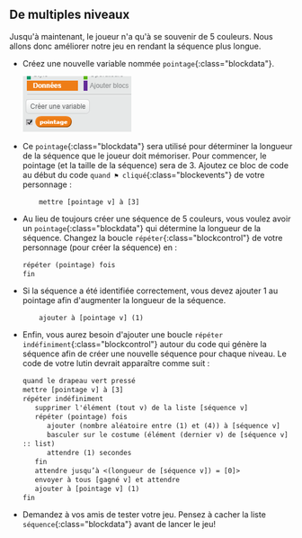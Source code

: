 ## De multiples niveaux

Jusqu'à maintenant, le joueur n'a qu'à se souvenir de 5 couleurs. Nous allons donc améliorer notre jeu en rendant la séquence plus longue.

+ Créez une nouvelle variable nommée `pointage`{:class="blockdata"}.

	![capture d'écran](images/colour-score.png)

+ Ce `pointage`{:class="blockdata"} sera utilisé pour déterminer la longueur de la séquence que le joueur doit mémoriser. Pour commencer, le pointage (et la taille de la séquence) sera de 3. Ajoutez ce bloc de code au début du code `quand ⚑ cliqué`{:class="blockevents"} de votre personnage :

	```blocks
		mettre [pointage v] à [3]
	```

+ Au lieu de toujours créer une séquence de 5 couleurs, vous voulez avoir un `pointage`{:class="blockdata"} qui détermine la longueur de la séquence. Changez la boucle `répéter`{:class="blockcontrol"} de votre personnage (pour créer la séquence) en :

	```blocks
    répéter (pointage) fois
    fin
	```

+ Si la séquence a été identifiée correctement, vous devez ajouter 1 au pointage afin d'augmenter la longueur de la séquence.

	```blocks
		ajouter à [pointage v] (1)
	```

+ Enfin, vous aurez besoin d'ajouter une boucle `répéter indéfiniment`{:class="blockcontrol"} autour du code qui génère la séquence afin de créer une nouvelle séquence pour chaque niveau. Le code de votre lutin devrait apparaître comme suit :

	```blocks
    quand le drapeau vert pressé
    mettre [pointage v] à [3]
    répéter indéfiniment
       supprimer l'élément (tout v) de la liste [séquence v]
       répéter (pointage) fois
          ajouter (nombre aléatoire entre (1) et (4)) à [séquence v]
          basculer sur le costume (élément (dernier v) de [séquence v] :: list)
          attendre (1) secondes
       fin
       attendre jusqu’à <(longueur de [séquence v]) = [0]>
       envoyer à tous [gagné v] et attendre
       ajouter à [pointage v] (1)
    fin
	```

+ Demandez à vos amis de tester votre jeu. Pensez à cacher la liste `séquence`{:class="blockdata"} avant de lancer le jeu!
